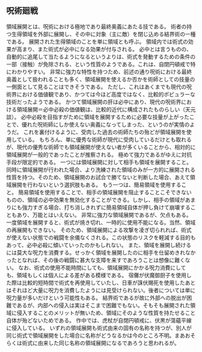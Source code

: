## 呪術廻戦
領域展開とは、呪術における極地であり最終奥義にあたる技である。
術者の持つ生得領域を外部に展開し、その中に対象（主に敵）を閉じ込める結界術の一種である。
展開された生得領域のことを単に領域とも呼ぶ。
領域内では術式の効果が高まり、また術式が必中になる効果が付与される。
必中とは言うものの、自動的に追尾して当たるようになるというよりは、術式を発動するための条件の一部（接触）が免除される、という性質のようである。これは、自閉円頓戒で特にわかりやすい。
非常に強力な特性を持つため、前述の通り呪術における最終奥義として扱われることも多く、領域展開を使えるか否かを術師としての技量の一側面として見ることはできそうである。
ただし、これはあくまでも現代の呪術界における価値観であり、かつては今ほど高度ではなく、比較的ポピュラーな技術だったようである。
かつて領域展開の肝は必中にあり、現代の呪術界における領域展開＝必中必殺の価値観は、比較的近代に構成されたものらしい（天元談）。
必中必殺を目指すがために領域を展開するために必要な技量が上がったことで、優れた呪術師にしか使えない奥義になってしまった、というのが実情のようだ。
これを裏付けるように、受肉した過去の術師たちの殆どが領域展開を使用している。
もちろん、単に優秀な術師が現代に受肉しているだけとも取れるが、現代の優秀な術師でも領域展開が使えない者が多くいることから、相対的に領域展開が一般的であったことが推察される。
極めて強力であるがゆえに対抗手段が限定的である。
一つには領域展開に対して相手も領域を展開すること。
同時に領域展開が行われた場合、より洗練された領域のみが一方的に展開される性質を持つ。そのため、領域展開のお試合で勝てないと判断した場合、あえて領域展開を行わないという選択肢もある。
もう一つは、簡易領域を使用すること。
簡易領域を使用することで、相手の領域展開を阻止することこそできないものの、領域の必中効果を無効化することができる。しかし、相手の領域があまりにも強力すぎる場合、打ち消しきれずに簡易領域自体が押し負けて崩壊することもあり、万能とはいえない。
非常に強力な領域展開であるが、欠点もある。
一度領域を展開すると、術式が焼き切れ、一時的に使用不能になる。当然、領域の再展開もできない。
そのため、領域展開による攻撃を凌ぎ切られれば、術式が使えない状態での戦闘を余儀なくされる。この状態のリスクを軽減する目的もあって、必中必殺に傾いていったのかもしれない。
また、領域を展開し続けるには莫大な呪力を消費する。せっかく領域を展開したのに相手を仕留めきれなかったとなれば、その後の戦闘に甚大な支障を来すであろうことは想像に難くない。
なお、術式の使用不能時間にしても、領域展開にかかる呪力消費にしても、領域もしくは個人による差がある模様である。
宿儺が伏魔御厨子を使用した際は比較的短時間で術式を再使用していたし、日車が誅伏賜死を使用したあとはそれほど大量に呪力を消費したようには見受けられない。後者については単に呪力量が多いだけという可能性もある。
結界術であるが故に外部への脱出が困難であるが、内部への侵入は実はそこまで困難でもない。そもそも展開された領域に侵入することのメリットが無いため、領域にそのような性質を持たせること自体が殆どないためである。
作中では、虎杖が自閉円頓戒に、伏黒が蕩蘊平線に侵入している。
いずれの領域展開も術式由来の固有の名称を持つが、別人が同じ術式で領域展開をした場合に名称がどうなるかは今のところ不明。まあおそらくは術式に由来した同じ名称の領域展開になるであろうと思われるが。
